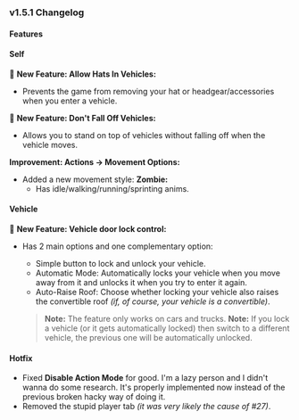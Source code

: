 ### v1.5.1 Changelog

#### Features

#### Self

🎉 **New Feature: Allow Hats In Vehicles:**

- Prevents the game from removing your hat or headgear/accessories when you enter a vehicle.

🎉 **New Feature: Don't Fall Off Vehicles:**

- Allows you to stand on top of vehicles without falling off when the vehicle moves.

**Improvement: Actions -> Movement Options:**

- Added a new movement style: **Zombie:**
  - Has idle/walking/running/sprinting anims.

#### Vehicle

🎉 **New Feature: Vehicle door lock control:**

- Has 2 main options and one complementary option:
  - Simple button to lock and unlock your vehicle.
  - Automatic Mode: Automatically locks your vehicle when you move away from it and unlocks it when you try to enter it again.
  - Auto-Raise Roof: Choose whether locking your vehicle also raises the convertible roof *(if, of course, your vehicle is a convertible)*.

  > **Note:** The feature only works on cars and trucks.
  > **Note:** If you lock a vehicle (or it gets automatically locked) then switch to a different vehicle, the previous one will be automatically unlocked.

#### Hotfix

- Fixed **Disable Action Mode** for good. I'm a lazy person and I didn't wanna do some research. It's properly implemented now instead of the previous broken hacky way of doing it.
- Removed the stupid player tab *(it was very likely the cause of #27)*.
